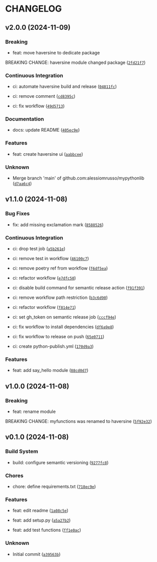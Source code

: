 # CHANGELOG


## v2.0.0 (2024-11-09)

### Breaking

* feat: move haversine to dedicate package

BREAKING CHANGE: haversine module changed package ([`2fd21f7`](https://github.com/alessiomrusso/mypythonlib/commit/2fd21f7d676400a8d29ccf98017373835d8dd5c7))

### Continuous Integration

* ci: automate haversine build and release ([`04811fc`](https://github.com/alessiomrusso/mypythonlib/commit/04811fca5e60bf0c6b718c1dacd8e7195a719302))

* ci: remove comment ([`cd8395c`](https://github.com/alessiomrusso/mypythonlib/commit/cd8395c45970be89196efccde402812532fc78bb))

* ci: fix workflow ([`49d5713`](https://github.com/alessiomrusso/mypythonlib/commit/49d571346bcaf576928c33a6877068353144b037))

### Documentation

* docs: update README ([`405ec9e`](https://github.com/alessiomrusso/mypythonlib/commit/405ec9ed64d77bafc41b72ead1e0628a3fa98223))

### Features

* feat: create haversine ui ([`aabbcee`](https://github.com/alessiomrusso/mypythonlib/commit/aabbceedf742aaad64abed36016289e24b3a0716))

### Unknown

* Merge branch 'main' of github.com:alessiomrusso/mypythonlib ([`d7aa6c4`](https://github.com/alessiomrusso/mypythonlib/commit/d7aa6c44741c7cd7fc97a4446f455622f1cc84d8))


## v1.1.0 (2024-11-08)

### Bug Fixes

* fix: add missing exclamation mark ([`8588526`](https://github.com/alessiomrusso/mypythonlib/commit/8588526727469d9f46c4a5acd95c3aa7d4cfd3c0))

### Continuous Integration

* ci: drop test job ([`a5b261e`](https://github.com/alessiomrusso/mypythonlib/commit/a5b261ea6ac068eed7204bf83e71dbe99102b0f7))

* ci: remove test in workflow ([`46100c7`](https://github.com/alessiomrusso/mypythonlib/commit/46100c7a9318cb3b29db2ca912820238ef31092b))

* ci: remove poetry ref from workflow ([`f6df5ea`](https://github.com/alessiomrusso/mypythonlib/commit/f6df5ea663ff22e29a7e37d5337e775db6001466))

* ci: refactor workflow ([`e7dfc50`](https://github.com/alessiomrusso/mypythonlib/commit/e7dfc508180d6d3df999488545459717adbf4cab))

* ci: disable build command for semantic release action ([`f91f391`](https://github.com/alessiomrusso/mypythonlib/commit/f91f3919ac843e01581dfa5eb05ad3b50fed7c09))

* ci: remove workflow path restriction ([`b3c6d90`](https://github.com/alessiomrusso/mypythonlib/commit/b3c6d90ab505ed923e88400daef4ead59afce691))

* ci: refactor workflow ([`f814e71`](https://github.com/alessiomrusso/mypythonlib/commit/f814e7154aaf0ed937110b557acf1c939215b544))

* ci: set gh_token on semantic release job ([`cccf94e`](https://github.com/alessiomrusso/mypythonlib/commit/cccf94e4f3898e52fe11d990d7fdc599742b7cf0))

* ci: fix workflow to install dependencies ([`df6a9e8`](https://github.com/alessiomrusso/mypythonlib/commit/df6a9e819b0a2f8ecf4ac3dbbbb82767fa2c53ad))

* ci: fix workflow to release on push ([`65e0711`](https://github.com/alessiomrusso/mypythonlib/commit/65e071162e1393d5c03c3b079a2fb96a60f60fd0))

* ci: create python-publish.yml ([`170d9a3`](https://github.com/alessiomrusso/mypythonlib/commit/170d9a364cf6a3c77164bb9bda882ab5bfa1170d))

### Features

* feat: add say_hello module ([`88cd0d7`](https://github.com/alessiomrusso/mypythonlib/commit/88cd0d7b2930dd7e100abea1155b5d71a2cff024))


## v1.0.0 (2024-11-08)

### Breaking

* feat: rename module

BREAKING CHANGE: myfunctions was renamed to haversine ([`5f92e32`](https://github.com/alessiomrusso/mypythonlib/commit/5f92e32034ab28cea40585906dfa90f883356bfd))


## v0.1.0 (2024-11-08)

### Build System

* build: configure semantic versioning ([`9277fc8`](https://github.com/alessiomrusso/mypythonlib/commit/9277fc83445f0ec059fcb3a85a7a30f847bbc9f4))

### Chores

* chore: define requirements.txt ([`718ec9e`](https://github.com/alessiomrusso/mypythonlib/commit/718ec9e96a43ec1939779b6021fcc2938b7a05f1))

### Features

* feat: edit readme ([`1a08c5e`](https://github.com/alessiomrusso/mypythonlib/commit/1a08c5ee446103c59dc9ab0478e12055d160cd57))

* feat: add setup.py ([`a5a27b2`](https://github.com/alessiomrusso/mypythonlib/commit/a5a27b284b8e6f2667259244d22e556ba461184e))

* feat: add test functions ([`ff1e0ac`](https://github.com/alessiomrusso/mypythonlib/commit/ff1e0ac5f8bd8b20aa239413205a2236e6b06b27))

### Unknown

* Initial commit ([`a39563b`](https://github.com/alessiomrusso/mypythonlib/commit/a39563b530fcf34d21635663627b52db000c6e5a))
